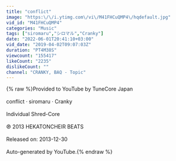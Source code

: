 ```yaml
---
title: "conflict"
image: "https:\/\/i.ytimg.com\/vi\/M41FHCuQMP4\/hqdefault.jpg"
vid_id: "M41FHCuQMP4"
categories: "Music"
tags: ["siromaru","シロマル","Cranky"]
date: "2022-06-01T20:41:10+03:00"
vid_date: "2019-04-02T09:07:03Z"
duration: "PT4M38S"
viewcount: "155417"
likeCount: "2235"
dislikeCount: ""
channel: "CRANKY, BAQ - Topic"
---
```

{% raw %}Provided to YouTube by TuneCore Japan<br /><br />conflict · siromaru · Cranky<br /><br />Individual Shred-Core<br /><br />℗ 2013 HEKATONCHEIR BEATS<br /><br />Released on: 2013-12-30<br /><br />Auto-generated by YouTube.{% endraw %}
